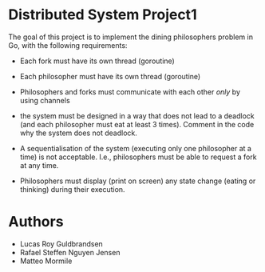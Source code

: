 # Distributed System Project1
The goal of this project is to implement the dining philosophers problem in Go, with the following requirements:

- Each fork must have its own thread (goroutine)

- Each philosopher must have its own thread (goroutine)

- Philosophers and forks must communicate with each other *only* by  using channels

- the system must be designed in a way that does not lead to a deadlock  (and each philosopher must eat at least 3 times).  Comment in the code why the system does not deadlock.

- A sequentialisation of the system (executing only one philosopher at a time) is not acceptable. I.e., philosophers must be able to request a fork at any time.

- Philosophers must display (print on screen) any state change (eating or thinking) during their execution.

# Authors
- Lucas Roy Guldbrandsen
- Rafael Steffen Nguyen Jensen
- Matteo Mormile
